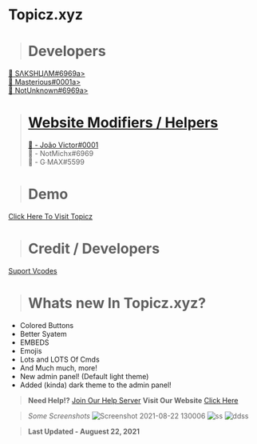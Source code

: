 # Topicz.xyz

> # Developers
<a href="https://topicz.xyz/user/745581095747059722">👤 SΛКSHЏΛM#6969a><br>
<a href="https://topicz.xyz/user/693553429380857978">👤 Masterious#0001a><br>
<a href="https://topicz.xyz/user/729554449844011130">👤 NotUnknown#6969a><br>
  
> # Website Modifiers / Helpers 
> 👤 - João Victor#0001</a><br>
> 👤 - NotMichx#6969</a><br>
> 👤 - G∙MAX#5599</a><br>


> # Demo
<a href="https://topicz.xyz/">Click Here To Visit Topicz</a>
<br>

> # Credit / Developers
[Suport Vcodes](https://vcodes.xyz/)

> # Whats new In Topicz.xyz?

- Colored Buttons
- Better Syatem
- EMBEDS
- Emojis
- Lots and LOTS Of Cmds
- And Much much, more!
- New admin panel!  (Default light theme) 
- Added (kinda) dark theme to the admin panel!

> **Need Help!?** [Join Our Help Server](https://discord.gg/eWpusb5yn4)
> **Visit Our Website** [Click Here](https://topicz.xyz/)



> *Some Screenshots*
![Screenshot 2021-08-22 130006](https://user-images.githubusercontent.com/88571629/130346121-7d6588a8-2ac9-4714-980e-90c20954642d.png)
![ss](https://user-images.githubusercontent.com/88571629/130346178-20fd8a9f-7203-44e9-a598-80363c269487.png)
![ddss](https://user-images.githubusercontent.com/88571629/130346198-23302c9a-ea60-4b7a-a7ab-1198c1027901.png)



> **Last Updated - Auguest 22, 2021**

